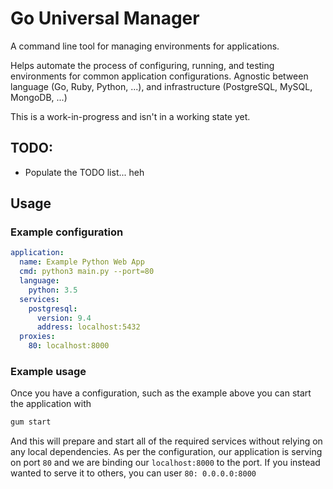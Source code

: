 # Go Universal Manager

A command line tool for managing environments for applications.

Helps automate the process of configuring, running, and testing environments for common application configurations.
Agnostic between language (Go, Ruby, Python, ...), and infrastructure (PostgreSQL, MySQL, MongoDB, ...)

This is a work-in-progress and isn't in a working state yet.


## TODO:
- Populate the TODO list... heh

## Usage

### Example configuration
```yaml
application:
  name: Example Python Web App
  cmd: python3 main.py --port=80
  language:
    python: 3.5
  services:
    postgresql:
      version: 9.4
      address: localhost:5432
  proxies:
    80: localhost:8000
```

### Example usage
Once you have a configuration, such as the example above you can start the application with
```bash
gum start
```

And this will prepare and start all of the required services without relying on any local dependencies. As per the configuration, our application is serving on port `80` and we are binding our `localhost:8000` to the port. If you instead wanted to serve it to others, you can user `80: 0.0.0.0:8000`
